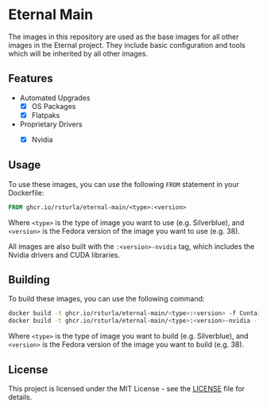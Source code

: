 # Eternal Main

The images in this repository are used as the base images for all other images in the Eternal project.
They include basic configuration and tools which will be inherited by all other images.


## Features

- Automated Upgrades
  - [x] OS Packages
  - [x] Flatpaks
- Proprietary Drivers
  - [x] Nvidia


## Usage

To use these images, you can use the following `FROM` statement in your Dockerfile:

```dockerfile
FROM ghcr.io/rsturla/eternal-main/<type>:<version>
```

Where `<type>` is the type of image you want to use (e.g. Silverblue), and `<version>` is the Fedora version of the image you want to use (e.g. 38).

All images are also built with the `:<version>-nvidia` tag, which includes the Nvidia drivers and CUDA libraries.


## Building

To build these images, you can use the following command:

```bash
docker build -t ghcr.io/rsturla/eternal-main/<type>:<version> -f Containerfile .
docker build -t ghcr.io/rsturla/eternal-main/<type>:<version>-nvidia -f Containerfile.nvidia .
```

Where `<type>` is the type of image you want to build (e.g. Silverblue), and `<version>` is the Fedora version of the image you want to build (e.g. 38).


## License

This project is licensed under the MIT License - see the [LICENSE](LICENSE) file for details.
